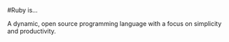 
#Ruby is...

A dynamic, open source programming language with a focus on simplicity and productivity.